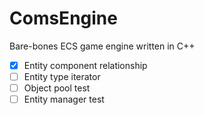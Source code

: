 # ComsEngine

Bare-bones ECS game engine written in C++

- [X] Entity component relationship
- [ ] Entity type iterator
- [ ] Object pool test
- [ ] Entity manager test